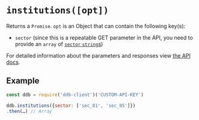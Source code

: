 # `institutions([opt])`

Returns a `Promise`. `opt` is an Object that can contain the following key(s):

- `sector` (since this is a repeatable GET parameter in the API, you need to provide an `array` of [`sector` `string`s](https://api.deutsche-digitale-bibliothek.de/doku/display/ADD/Sparte))

For detailed information about the parameters and responses view [the API docs](https://api.deutsche-digitale-bibliothek.de/doku/display/ADD/institutions).

## Example

```js
const ddb = require('ddb-client')('CUSTOM-API-KEY')

ddb.institutions({sector: ['sec_01', 'sec_05']})
.then(…) // Array
```
